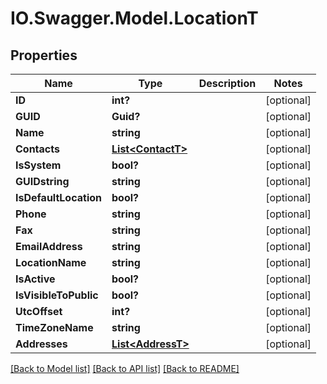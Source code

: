 # IO.Swagger.Model.LocationT
## Properties

Name | Type | Description | Notes
------------ | ------------- | ------------- | -------------
**ID** | **int?** |  | [optional] 
**GUID** | **Guid?** |  | [optional] 
**Name** | **string** |  | [optional] 
**Contacts** | [**List&lt;ContactT&gt;**](ContactT.md) |  | [optional] 
**IsSystem** | **bool?** |  | [optional] 
**GUIDstring** | **string** |  | [optional] 
**IsDefaultLocation** | **bool?** |  | [optional] 
**Phone** | **string** |  | [optional] 
**Fax** | **string** |  | [optional] 
**EmailAddress** | **string** |  | [optional] 
**LocationName** | **string** |  | [optional] 
**IsActive** | **bool?** |  | [optional] 
**IsVisibleToPublic** | **bool?** |  | [optional] 
**UtcOffset** | **int?** |  | [optional] 
**TimeZoneName** | **string** |  | [optional] 
**Addresses** | [**List&lt;AddressT&gt;**](AddressT.md) |  | [optional] 

[[Back to Model list]](../Models) [[Back to API list]](../Api) [[Back to README]](../README.md)

